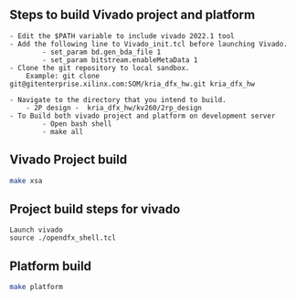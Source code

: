 ## Steps to build Vivado project and platform 
```
- Edit the $PATH variable to include vivado 2022.1 tool
- Add the following line to Vivado_init.tcl before launching Vivado.
       	- set_param bd.gen_bda_file 1
        - set_param bitstream.enableMetaData 1
- Clone the git repository to local sandbox.
	Example: git clone git@gitenterprise.xilinx.com:SOM/kria_dfx_hw.git kria_dfx_hw
	
- Navigate to the directory that you intend to build.
	- 2P design -  kria_dfx_hw/kv260/2rp_design
- To Build both vivado project and platform on development server
        - Open bash shell 
        - make all
```
## Vivado Project build

```bash
make xsa
```
## Project build steps for vivado

```
Launch vivado 
source ./opendfx_shell.tcl 
```
## Platform build

```bash
make platform
```
